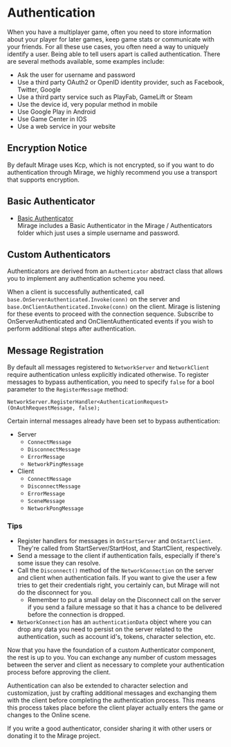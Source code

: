 # Authentication

When you have a multiplayer game, often you need to store information about your player for later games, keep game stats or communicate with your friends. For all these use cases, you often need a way to uniquely identify a user. Being able to tell users apart is called authentication. There are several methods available, some examples include:
-   Ask the user for username and password
-   Use a third party OAuth2 or OpenID identity provider, such as Facebook, Twitter, Google
-   Use a third party service such as PlayFab, GameLift or Steam
-   Use the device id, very popular method in mobile
-   Use Google Play in Android
-   Use Game Center in IOS
-   Use a web service in your website

## Encryption Notice

By default Mirage uses Kcp, which is not encrypted, so if you want to do authentication through Mirage, we highly recommend you use a transport that supports encryption.

## Basic Authenticator

-   [Basic Authenticator](Basic.md)  
    Mirage includes a Basic Authenticator in the Mirage / Authenticators folder which just uses a simple username and password.

## Custom Authenticators

Authenticators are derived from an `Authenticator` abstract class that allows you to implement any authentication scheme you need.

When a client is successfully authenticated,  call `base.OnServerAuthenticated.Invoke(conn)` on the server and `base.OnClientAuthenticated.Invoke(conn)` on the client. Mirage is listening for these events to proceed with the connection sequence. Subscribe to OnServerAuthenticated and OnClientAuthenticated events if you wish to perform additional steps after authentication.

## Message Registration

By default all messages registered to `NetworkServer` and `NetworkClient` require authentication unless explicitly indicated otherwise. To register messages to bypass authentication, you need to specify `false` for a bool parameter to the `RegisterMessage` method:

```
NetworkServer.RegisterHandler<AuthenticationRequest>(OnAuthRequestMessage, false);
```

Certain internal messages already have been set to bypass authentication:

-   Server
    -   `ConnectMessage`
    -   `DisconnectMessage`
    -   `ErrorMessage`
    -   `NetworkPingMessage`
-   Client
    -   `ConnectMessage`
    -   `DisconnectMessage`
    -   `ErrorMessage`
    -   `SceneMessage`
    -   `NetworkPongMessage`

### Tips

-   Register handlers for messages in `OnStartServer` and `OnStartClient`. They're called from StartServer/StartHost, and StartClient, respectively.
-   Send a message to the client if authentication fails, especially if there's some issue they can resolve.
-   Call the `Disconnect()` method of the `NetworkConnection` on the server and client when authentication fails. If you want to give the user a few tries to get their credentials right, you certainly can, but Mirage will not do the disconnect for you.
    -   Remember to put a small delay on the Disconnect call on the server if you send a failure message so that it has a chance to be delivered before the connection is dropped.
-   `NetworkConnection` has an `authenticationData` object where you can drop any data you need to persist on the server related to the authentication, such as account id's, tokens, character selection, etc.

Now that you have the foundation of a custom Authenticator component, the rest is up to you. You can exchange any number of custom messages between the server and client as necessary to complete your authentication process before approving the client.

Authentication can also be extended to character selection and customization, just by crafting additional messages and exchanging them with the client before completing the authentication process.  This means this process takes place before the client player actually enters the game or changes to the Online scene.

If you write a good authenticator, consider sharing it with other users or donating it to the Mirage project.

